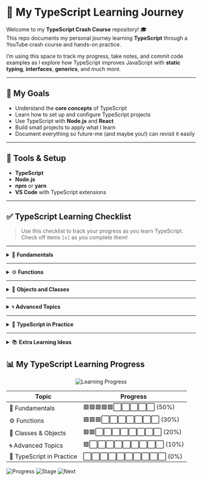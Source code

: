 # 🚀 My TypeScript Learning Journey

Welcome to my **TypeScript Crash Course** repository! 🎓  
This repo documents my personal journey learning **TypeScript** through a YouTube crash course and hands-on practice.  

I’m using this space to track my progress, take notes, and commit code examples as I explore how TypeScript improves JavaScript with **static typing**, **interfaces**, **generics**, and much more.

---

## 🎯 My Goals

- Understand the **core concepts** of TypeScript  
- Learn how to set up and configure TypeScript projects  
- Use TypeScript with **Node.js** and **React**  
- Build small projects to apply what I learn  
- Document everything so future-me (and maybe you!) can revisit it easily

---

## 🧰 Tools & Setup

- **TypeScript**
- **Node.js**
- **npm** or **yarn**
- **VS Code** with TypeScript extensions 

---


## ✅ TypeScript Learning Checklist

> Use this checklist to track your progress as you learn TypeScript.  
> Check off items `[x]` as you complete them!

---

<details>
<summary>🧩 <strong>Fundamentals</strong></summary>

- [x] What is TypeScript and why use it?
- [x] Installing and configuring (`tsc`, `tsconfig.json`)
- [x] Basic types — `string`, `number`, `boolean`, `any`, `unknown`, `void`, `never`
- [ ] Arrays and Tuples
- [ ] Enums
- [ ] Type inference
- [ ] Type aliases and interfaces
- [ ] Union and intersection types
- [ ] Type assertions and narrowing

</details>

---

<details>
<summary>⚙️ <strong>Functions</strong></summary>

- [ ] Function types and return types
- [ ] Optional and default parameters
- [ ] Rest parameters
- [ ] Function overloading

</details>

---

<details>
<summary>🧱 <strong>Objects and Classes</strong></summary>

- [ ] Object types and interface extensions
- [ ] Classes, constructors, and access modifiers (`public`, `private`, `protected`)
- [ ] Getters and setters
- [ ] Inheritance and abstract classes

</details>

---

<details>
<summary>🌀 <strong>Advanced Topics</strong></summary>

- [ ] Generics (`<T>`)
- [ ] Utility types (`Partial`, `Pick`, `Omit`, etc.)
- [ ] Modules and namespaces
- [ ] Decorators (optional / advanced)
- [ ] Type declaration files (`.d.ts`)

</details>

---

<details>
<summary>🧩 <strong>TypeScript in Practice</strong></summary>

- [ ] Setting up a TypeScript project with Node.js
- [ ] Using TypeScript with Express
- [ ] Using TypeScript with React
- [ ] Working with third-party type definitions (`@types/*`)
- [ ] Debugging TypeScript code
- [ ] Compiling and building for production

</details>

---

<details>
<summary>📚 <strong>Extra Learning Ideas</strong></summary>

- [ ] Build a simple CLI tool using TypeScript
- [ ] Convert a small JS project to TypeScript
- [ ] Use TypeScript with a frontend framework (React, Vue, or Svelte)
- [ ] Learn about ESLint + Prettier integration
- [ ] Explore TypeScript 5+ new features

</details>

## 📊 My TypeScript Learning Progress

<p align="center">
  <img src="https://progress-bar.dev/45/?title=Learning%20TypeScript&width=400&color=blue&suffix=%25" alt="Learning Progress">
</p>

| Topic | Progress |
|--------|-----------|
| 🧩 Fundamentals | 🟩🟩🟩🟩🟩⬜⬜⬜⬜⬜ (50%) |
| ⚙️ Functions | 🟩🟩🟩⬜⬜⬜⬜⬜⬜⬜ (30%) |
| 🧱 Classes & Objects | 🟩🟩⬜⬜⬜⬜⬜⬜⬜⬜ (20%) |
| 🌀 Advanced Topics | 🟩⬜⬜⬜⬜⬜⬜⬜⬜⬜ (10%) |
| 🧩 TypeScript in Practice | ⬜⬜⬜⬜⬜⬜⬜⬜⬜⬜ (0%) |

![Progress](https://img.shields.io/badge/Progress-45%25-blue)
![Stage](https://img.shields.io/badge/Current-Fundamentals-success)
![Next](https://img.shields.io/badge/Next-Functions-yellow)


